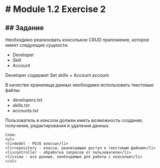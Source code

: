 <h1># Module 1.2 Exercise 2</h1>

<h2>## Задание</h2>

<p>Необходимо реализовать консольное CRUD приложение, которое имеет следующие сущности:
    <ul>
        <li>Developer</li>
        <li>Skill</li>
        <li>Account</li>
        </ul>
</p>
<p>
    Developer содержит Set skills + Account account
</p>
<p>
    В качестве хранилища данных необходимо использовать текстовые файлы:
<ul>
    <li> developers.txt</li>
    <li>skills.txt</li>
    <li>accounts.txt</li>
</ul>
</p>
<p>
    Пользователь в консоли должен иметь возможность создания, получения, редактирования и удаления данных.

    Слои:
    <ul>
    <li>model - POJO клаcсы</li>
    <li>repository - классы, реализующие доступ к текстовым файлам</li>
    <li>controller - обработка запросов от пользователя</li>
    <li>view - все данные, необходимые для работы с консолью</li>
    </ul>
</p>
